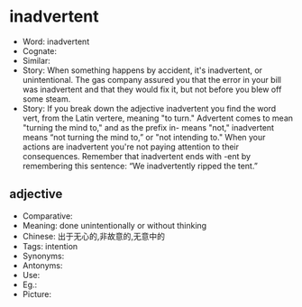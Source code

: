 # inadvertent

- Word: inadvertent
- Cognate: 
- Similar: 
- Story: When something happens by accident, it's inadvertent, or unintentional. The gas company assured you that the error in your bill was inadvertent and that they would fix it, but not before you blew off some steam.
- Story: If you break down the adjective inadvertent you find the word vert, from the Latin vertere, meaning "to turn." Advertent comes to mean "turning the mind to," and as the prefix in- means "not," inadvertent means “not turning the mind to,” or "not intending to." When your actions are inadvertent you're not paying attention to their consequences. Remember that inadvertent ends with -ent by remembering this sentence: “We inadvertently ripped the tent.”

## adjective

- Comparative: 
- Meaning: done unintentionally or without thinking
- Chinese: 出于无心的,非故意的,无意中的
- Tags: intention
- Synonyms: 
- Antonyms: 
- Use: 
- Eg.: 
- Picture: 

